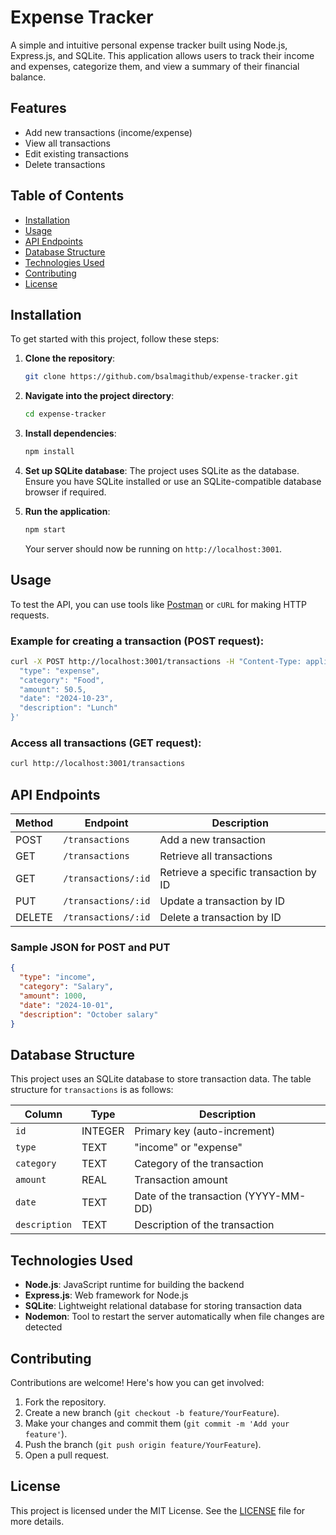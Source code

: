 
# Expense Tracker

A simple and intuitive personal expense tracker built using Node.js, Express.js, and SQLite. This application allows users to track their income and expenses, categorize them, and view a summary of their financial balance.

## Features

- Add new transactions (income/expense)
- View all transactions
- Edit existing transactions
- Delete transactions

## Table of Contents

- [Installation](#installation)
- [Usage](#usage)
- [API Endpoints](#api-endpoints)
- [Database Structure](#database-structure)
- [Technologies Used](#technologies-used)
- [Contributing](#contributing)
- [License](#license)

## Installation

To get started with this project, follow these steps:

1. **Clone the repository**:
    ```bash
    git clone https://github.com/bsalmagithub/expense-tracker.git
    ```

2. **Navigate into the project directory**:
    ```bash
    cd expense-tracker
    ```

3. **Install dependencies**:
    ```bash
    npm install
    ```

4. **Set up SQLite database**:
    The project uses SQLite as the database. Ensure you have SQLite installed or use an SQLite-compatible database browser if required.

5. **Run the application**:
    ```bash
    npm start
    ```

    Your server should now be running on `http://localhost:3001`.

## Usage

To test the API, you can use tools like [Postman](https://www.postman.com/) or `cURL` for making HTTP requests.

### Example for creating a transaction (POST request):

```bash
curl -X POST http://localhost:3001/transactions -H "Content-Type: application/json" -d '{
  "type": "expense",
  "category": "Food",
  "amount": 50.5,
  "date": "2024-10-23",
  "description": "Lunch"
}'
```

### Access all transactions (GET request):

```bash
curl http://localhost:3001/transactions
```

## API Endpoints

| Method | Endpoint                     | Description                          |
|--------|------------------------------|--------------------------------------|
| POST   | `/transactions`               | Add a new transaction                |
| GET    | `/transactions`               | Retrieve all transactions            |
| GET    | `/transactions/:id`           | Retrieve a specific transaction by ID|
| PUT    | `/transactions/:id`           | Update a transaction by ID           |
| DELETE | `/transactions/:id`           | Delete a transaction by ID           |


### Sample JSON for POST and PUT

```json
{
  "type": "income",
  "category": "Salary",
  "amount": 1000,
  "date": "2024-10-01",
  "description": "October salary"
}
```

## Database Structure

This project uses an SQLite database to store transaction data. The table structure for `transactions` is as follows:

| Column      | Type        | Description                    |
|-------------|-------------|--------------------------------|
| `id`        | INTEGER     | Primary key (auto-increment)    |
| `type`      | TEXT        | "income" or "expense"           |
| `category`  | TEXT        | Category of the transaction     |
| `amount`    | REAL        | Transaction amount              |
| `date`      | TEXT        | Date of the transaction (YYYY-MM-DD) |
| `description` | TEXT      | Description of the transaction |

## Technologies Used

- **Node.js**: JavaScript runtime for building the backend
- **Express.js**: Web framework for Node.js
- **SQLite**: Lightweight relational database for storing transaction data
- **Nodemon**: Tool to restart the server automatically when file changes are detected

## Contributing

Contributions are welcome! Here's how you can get involved:

1. Fork the repository.
2. Create a new branch (`git checkout -b feature/YourFeature`).
3. Make your changes and commit them (`git commit -m 'Add your feature'`).
4. Push the branch (`git push origin feature/YourFeature`).
5. Open a pull request.

## License

This project is licensed under the MIT License. See the [LICENSE](LICENSE) file for more details.
